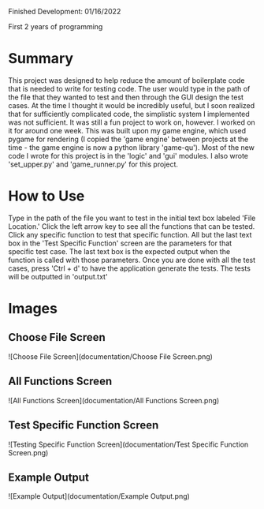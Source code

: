 Finished Development: 01/16/2022

First 2 years of programming

# Summary
This project was designed to help reduce the amount of boilerplate code that is needed to write for testing code. The 
user would type in the path of the file that they wanted to test and then through the GUI design the test cases. At the 
time I thought it would be incredibly useful, but I soon realized that for sufficiently complicated code, the simplistic 
system I implemented was not sufficient. It was still a fun project to work on, however. I worked on it for around one 
week. This was built upon my game engine, which used pygame for rendering (I copied the 'game engine' between projects 
at the time - the game engine is now a python library 'game-qu'). Most of the new code I wrote for this project is 
in the 'logic' and 'gui' modules. I also wrote 'set_upper.py' and 'game_runner.py' for this project.

# How to Use
Type in the path of the file you want to test in the initial text box labeled 'File Location.' Click the left arrow key 
to see all the functions that can be tested. Click any specific function to test that specific function. All but the last 
text box in the 'Test Specific Function' screen are the parameters for that specific test case. The last text box is the 
expected output when the function is called with those parameters. Once you are done with all the test cases, press 
'Ctrl + d' to have the application generate the tests. The tests will be outputted in 'output.txt'

# Images
## Choose File Screen
![Choose File Screen](documentation/Choose File Screen.png)

## All Functions Screen
![All Functions Screen](documentation/All Functions Screen.png)


## Test Specific Function Screen
![Testing Specific Function Screen](documentation/Test Specific Function Screen.png)

## Example Output
![Example Output](documentation/Example Output.png)